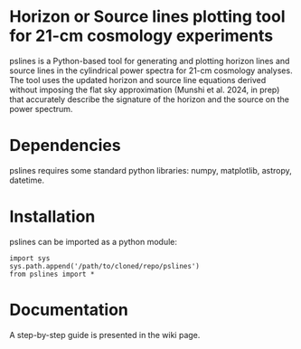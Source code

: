 # Horizon or Source lines plotting tool for 21-cm cosmology experiments

pslines is a Python-based tool for generating and plotting horizon lines and source lines in the cylindrical power spectra for 21-cm cosmology analyses. The tool uses the updated horizon and source line equations derived without imposing the flat sky approximation (Munshi et al. 2024, in prep) that accurately describe the signature of the horizon and the source on the power spectrum.

# Dependencies
pslines requires some standard python libraries: numpy, matplotlib, astropy, datetime.

# Installation
pslines can be imported as a python module:
```
import sys
sys.path.append('/path/to/cloned/repo/pslines')
from pslines import *
```

# Documentation
A step-by-step guide is presented in the wiki page.
